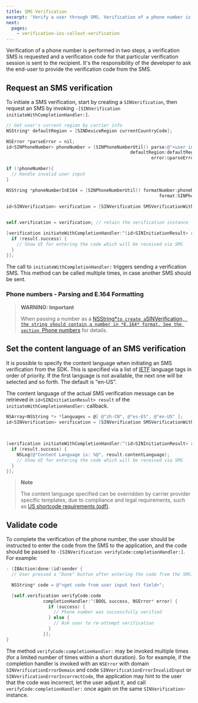 ```yaml
---
title: SMS Verification
excerpt: 'Verify a user through SMS. Verification of a phone number is performed in two steps, a verification SMS is requested and a verification code for that particular verification session is sent to the recipient. Read more.'
next:
  pages:
    - verification-ios-callout-verification
---
```

Verification of a phone number is performed in two steps, a verification SMS is requested and a verification code for that particular verification session is sent to the recipient. It's the responsibility of the developer to ask the end-user to provide the verification code from the SMS.

## Request an SMS verification

To initiate a SMS verification, start by creating a `SINVerification`, then request an SMS by invoking `-[SINVerification initiateWithCompletionHandler:]`.
```objectivec
// Get user's current region by carrier info
NSString* defaultRegion = [SINDeviceRegion currentCountryCode];

NSError *parseError = nil;
id<SINPhoneNumber> phoneNumber = [SINPhoneNumberUtil() parse:@"<user input>"
                                               defaultRegion:defaultRegion
                                                       error:&parseError];

if (!phoneNumber){
  // Handle invalid user input
}

NSString *phoneNumberInE164 = [SINPhoneNumberUtil() formatNumber:phoneNumber
                                                          format:SINPhoneNumberFormatE164];

id<SINVerification> verification = [SINVerification SMSVerificationWithApplicationKey:@"<application key>"
                                                                          phoneNumber:phoneNumberInE164];

self.verification = verification; // retain the verification instance

[verification initiateWithCompletionHandler:^(id<SINInitiationResult> result, NSError *error) {
  if (result.success) {
    // Show UI for entering the code which will be received via SMS
  }
}];
```


The call to `initiateWithCompletionHandler:` triggers sending a verification SMS. This method can be called multiple times, in case another SMS should be sent.

### Phone numbers - Parsing and E.164 Formatting

> **WARNING: Important**    
>
> When passing a number as a [NSString*` to create a `SINVerification`, the string should contain a number in *E.164* format. See the section `Phone numbers](doc:verification-ios-phone-numbers) for details.

## Set the content language of an SMS verification

It is possible to specify the content language when initiating an SMS verification from the SDK. This is specified via a list of [IETF](https://tools.ietf.org/html/rfc3282) language tags in order of priority. If the first language is not available, the next one will be selected and so forth. The default is "en-US".

The content language of the actual SMS verification message can be retrieved in `id<SINInitiationResult> result` of the `initiateWithCompletionHandler:` callback.
```objectivec
NSArray<NSString *> *languages = @[ @"zh-CN", @"es-ES", @"en-US" ];
id<SINVerification> verification = [SINVerification SMSVerificationWithApplicationKey:@"<APP KEY>"
                                                                          phoneNumber:phoneNumberInE164
                                                                            languages:languages];

[verification initiateWithCompletionHandler:^(id<SINInitiationResult> result, NSError *error) {
  if (result.success) {
    NSLog(@"Content Language is: %@", result.contentLanguage);
    // Show UI for entering the code which will be received via SMS
  }
}];
```




> **Note**    
>
> The content language specified can be overridden by carrier provider specific templates, due to compliance and legal requirements, such as [US shortcode requirements (pdf)](https://www.wmcglobal.com/storage/us_resources/ctia-short-code-monitoring-handbook-current-Short-Code-Monitoring-Handbook-v1.7.pdf).

## Validate code

To complete the verification of the phone number, the user should be instructed to enter the code from the SMS to the application, and the code should be passed to `-[SINVerification verifyCode:completionHandler:]`. For example:
```objectivec
- (IBAction)done:(id)sender {
  // User pressed a "Done" button after entering the code from the SMS.

  NSString* code = @"<get code from user input text field>";

  [self.verification verifyCode:code
              completionHandler:^(BOOL success, NSError* error) {
                if (success) {
                  // Phone number was successfully verified
                } else {
                  // Ask user to re-attempt verification
                }
              }];
}
```


The method `verifyCode:completionHandler:` may be invoked multiple times (for a limited number of times within a short duration). So for example, if the completion handler is invoked with an `NSError` with domain `SINVerificationErrorDomain` and code `SINVerificationErrorInvalidInput` or `SINVerificationErrorIncorrectCode`, the application may hint to the user that the code was incorrect, let the user adjust it, and call `verifyCode:completionHandler:` once again on the same `SINVerification`-instance.
